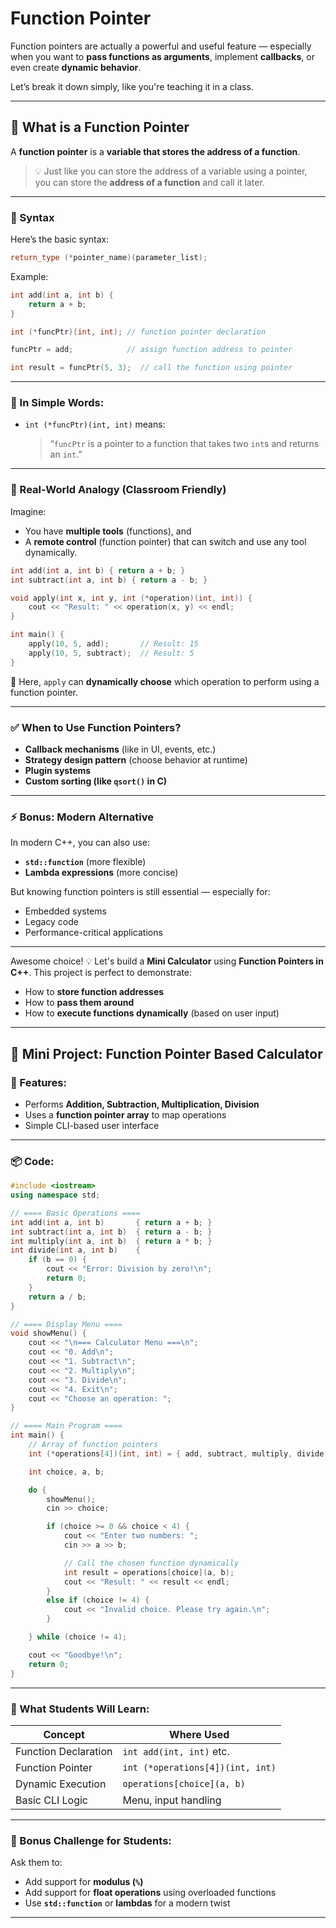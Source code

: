 # Function Pointer

 Function pointers are actually a powerful and useful feature  — especially when you want to **pass functions as arguments**, implement **callbacks**, or even create **dynamic behavior**.

Let’s break it down simply, like you're teaching it in a class.

---

## 🧠 What is a Function Pointer

A **function pointer** is a **variable that stores the address of a function**.

> 💡 Just like you can store the address of a variable using a pointer,  
> you can store the **address of a function** and call it later.

---

### 🔧 Syntax

Here’s the basic syntax:

```cpp
return_type (*pointer_name)(parameter_list);
```

Example:

```cpp
int add(int a, int b) {
    return a + b;
}

int (*funcPtr)(int, int); // function pointer declaration

funcPtr = add;            // assign function address to pointer

int result = funcPtr(5, 3);  // call the function using pointer
```

---

### 💬 In Simple Words:

- `int (*funcPtr)(int, int)` means:
  > “`funcPtr` is a pointer to a function that takes two `int`s and returns an `int`.”

---

### 🎯 Real-World Analogy (Classroom Friendly)

Imagine:

- You have **multiple tools** (functions), and
- A **remote control** (function pointer) that can switch and use any tool dynamically.

```cpp
int add(int a, int b) { return a + b; }
int subtract(int a, int b) { return a - b; }

void apply(int x, int y, int (*operation)(int, int)) {
    cout << "Result: " << operation(x, y) << endl;
}

int main() {
    apply(10, 5, add);       // Result: 15
    apply(10, 5, subtract);  // Result: 5
}
```

🎉 Here, `apply` can **dynamically choose** which operation to perform using a function pointer.

---

### ✅ When to Use Function Pointers?

- **Callback mechanisms** (like in UI, events, etc.)
- **Strategy design pattern** (choose behavior at runtime)
- **Plugin systems**
- **Custom sorting (like `qsort()` in C)**

---

### ⚡ Bonus: Modern Alternative

In modern C++, you can also use:
- **`std::function`** (more flexible)
- **Lambda expressions** (more concise)

But knowing function pointers is still essential — especially for:
- Embedded systems
- Legacy code
- Performance-critical applications

---

 
 Awesome choice! 💡 Let's build a **Mini Calculator** using **Function Pointers in C++**. This project is perfect to demonstrate:

- How to **store function addresses**
- How to **pass them around**
- How to **execute functions dynamically** (based on user input)

---

## 🧮 Mini Project: Function Pointer Based Calculator

### 🎯 Features:
- Performs **Addition, Subtraction, Multiplication, Division**
- Uses a **function pointer array** to map operations
- Simple CLI-based user interface

---

### 📦 Code:

```cpp
#include <iostream>
using namespace std;

// ==== Basic Operations ====
int add(int a, int b)       { return a + b; }
int subtract(int a, int b)  { return a - b; }
int multiply(int a, int b)  { return a * b; }
int divide(int a, int b)    {
    if (b == 0) {
        cout << "Error: Division by zero!\n";
        return 0;
    }
    return a / b;
}

// ==== Display Menu ====
void showMenu() {
    cout << "\n=== Calculator Menu ===\n";
    cout << "0. Add\n";
    cout << "1. Subtract\n";
    cout << "2. Multiply\n";
    cout << "3. Divide\n";
    cout << "4. Exit\n";
    cout << "Choose an operation: ";
}

// ==== Main Program ====
int main() {
    // Array of function pointers
    int (*operations[4])(int, int) = { add, subtract, multiply, divide };

    int choice, a, b;

    do {
        showMenu();
        cin >> choice;

        if (choice >= 0 && choice < 4) {
            cout << "Enter two numbers: ";
            cin >> a >> b;

            // Call the chosen function dynamically
            int result = operations[choice](a, b);
            cout << "Result: " << result << endl;
        }
        else if (choice != 4) {
            cout << "Invalid choice. Please try again.\n";
        }

    } while (choice != 4);

    cout << "Goodbye!\n";
    return 0;
}
```

---

### 📌 What Students Will Learn:

| Concept              | Where Used                              |
|----------------------|------------------------------------------|
| Function Declaration | `int add(int, int)` etc.                 |
| Function Pointer     | `int (*operations[4])(int, int)`         |
| Dynamic Execution    | `operations[choice](a, b)`               |
| Basic CLI Logic      | Menu, input handling                     |

---

### 🧠 Bonus Challenge for Students:
Ask them to:
- Add support for **modulus (`%`)**
- Add support for **float operations** using overloaded functions
- Use **`std::function`** or **lambdas** for a modern twist

---

